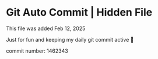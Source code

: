 # Git Auto Commit | Hidden File

This file was added Feb 12, 2025

Just for fun and keeping my daily git commit active 🤪

commit number: 1462343
